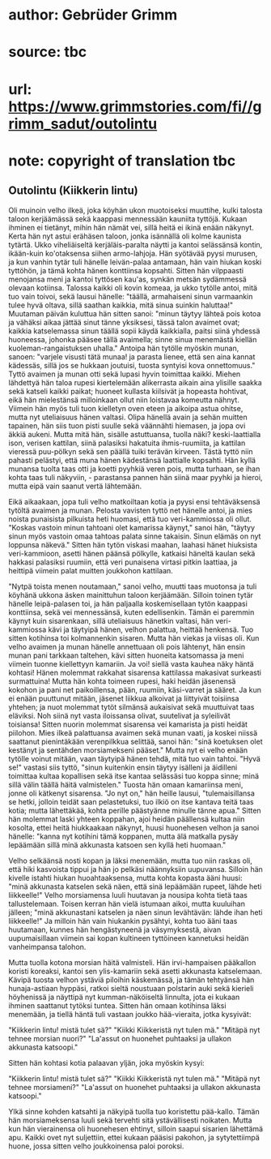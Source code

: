 # author: Gebrüder Grimm
# source: tbc
# url: https://www.grimmstories.com/fi//grimm_sadut/outolintu
# note: copyright of translation tbc

## Outolintu (Kiikkerin lintu) 

Oli muinoin velho ilkeä, joka köyhän ukon muotoiseksi muuttihe, kulki
talosta taloon kerjäämässä sekä kaappasi mennessään kauniita tyttöjä.
Kukaan ihminen ei tietänyt, mihin hän nämät vei, sillä heitä ei ikinä
enään näkynyt. Kerta hän nyt astui erähäsen taloon, jonka isännällä oli
kolme kaunista tytärtä. Ukko viheliäiseltä kerjäläis-paralta näytti ja
kantoi selässänsä kontin, ikään-kuin ko'otaksensa siihen armo-lahjoja.
Hän syötävää pyysi murusen, ja kun vanhin tytär tuli hänelle
leivän-palaa antamaan, hän vain hiukan koski tyttöhön, ja tämä kohta
hänen konttiinsa kopsahti. Sitten hän vilppaasti menojansa meni ja
kantoi tyttösen kau'as, synkän metsän sydämmessä olevaan kotiinsa.
Talossa kaikki oli kovin komeaa, ja ukko tytölle antoi, mitä tuo vain
toivoi, sekä lausui hänelle: "täällä, armahaiseni sinun varmaankin
tulee hyvä oltava, sillä saathan kaikkia, mitä sinua suinkin haluttaa!"
Muutaman päivän kuluttua hän sitten sanoi: "minun täytyy lähteä pois
kotoa ja vähäksi aikaa jättää sinut tänne yksiksesi, tässä talon avaimet
ovat; kaikkia katselemassa sinun täällä sopii käydä kaikkialla, paitsi
siinä yhdessä huoneessa, johonka pääsee tällä avaimella; sinne sinua
menemästä kiellän kuoleman-rangaistuksen uhalla." Antoipa hän tytölle
myöskin munan, sanoen: "varjele visusti tätä munaa! ja parasta lienee,
että sen aina kannat kädessäs, sillä jos se hukkaan joutuisi, tuosta
syntyisi kova onnettomuus." Tyttö avaimen ja munan otti sekä lupasi
hyvin toimittaa kaikki. Miehen lähdettyä hän taloa rupesi kiertelemään
alikerrasta aikain aina ylisille saakka sekä katseli kaikki paikat;
huoneet kullasta kiilsivät ja hopeasta hohtivat, eikä hän mielestänsä
milloinkaan ollut niin loistavaa komeutta nähnyt. Viimein hän myös tuli
tuon kielletyn oven eteen ja aikoipa astua ohitse, mutta nyt uteliaisuus
hänen valtasi. Olipa hänellä avain ja sehän muitten tapainen, hän siis
tuon pisti suulle sekä väännähti hiemasen, ja jopa ovi äkkiä aukeni.
Mutta mitä hän, sisälle astuttuansa, tuolla näki? keski-laattialla ison,
verisen kattilan, siinä palasiksi hakatuita ihmis-ruumiita, ja kattilan
vieressä puu-pölkyn sekä sen päällä tuiki terävän kirveen. Tästä tyttö
niin pahasti pelästyi, että muna hänen kädestänsä laattialle kopsahti.
Hän kyllä munansa tuolta taas otti ja koetti pyyhkiä veren pois, mutta
turhaan, se ihan kohta taas tuli näkyviin, - parastansa pannen hän siinä
maar pyyhki ja hieroi, mutta eipä vain saanut vertä lähtemään.

Eikä aikaakaan, jopa tuli velho matkoiltaan kotia ja pyysi ensi
tehtäväksensä tytöltä avaimen ja munan. Pelosta vavisten tyttö net
hänelle antoi, ja mies noista punaisista pilkuista heti huomasi, että
tuo veri-kammiossa oli ollut. "Koskas vastoin minun tahtoani olet
kamarissa käynyt," sanoi hän, "täytyy sinun myös vastoin omaa tahtoas
palata sinne takaisin. Sinun elämäs on nyt loppunsa näkevä." Sitten hän
tytön viskasi maahan, laahasi hänet hiuksista veri-kammioon, asetti
hänen päänsä pölkylle, katkaisi häneltä kaulan sekä hakkasi palasiksi
ruumiin, että veri punaisena virtasi pitkin laattiaa, ja heittipä
viimein palat muitten joukkohon kattilaan.

"Nytpä toista menen noutamaan," sanoi velho, muutti taas muotonsa ja
tuli köyhänä ukkona äsken mainittuhun taloon kerjäämään. Silloin toinen
tytär hänelle leipä-palasen toi, ja hän paljaalla koskemisellaan tytön
kaappasi konttiinsa, sekä vei mennessänsä, kuten edellisenkin. Tämän ei
paremmin käynyt kuin sisarenkaan, sillä uteliaisuus hänetkin valtasi,
hän veri-kammiossa kävi ja täytyipä hänen, velhon palattua, heittää
henkensä. Tuo sitten kotihinsa toi kolmannenkin sisaren. Mutta hän
viekas ja viisas oli. Kun velho avaimen ja munan hänelle annettuaan oli
pois lähtenyt, hän ensin munan pani tarkkaan taltehen, kävi sitten
huoneita katsomassa ja meni viimein tuonne kiellettyyn kamariin. Ja voi!
siellä vasta kauhea näky häntä kohtasi! Hänen molemmat rakkahat
sisarensa kattilassa makasivat surkeasti surmattuina! Mutta hän kohta
toimeen rupesi, haki heidän jäsenensä kokohon ja pani net paikoillensa,
pään, ruumiin, käsi-varret ja sääret. Ja kun ei enään puuttunut mitään,
jäsenet liikkua alkoivat ja liittyivät toisiinsa yhtehen; ja nuot
molemmat tytöt silmänsä aukaisivat sekä muuttuivat taas eläviksi. Noh
siinä nyt vasta iloissansa olivat, suutelivat ja syleilivät toisiansa!
Sitten nuorin molemmat sisarensa vei kamarista ja pisti heidät piilohon.
Mies ilkeä palattuansa avaimen sekä munan vaati, ja koskei niissä
saattanut pienintäkään verenpilkkua selittää, sanoi hän: "sinä
koetuksen olet kestänyt ja sentähden morsiamekseni pääset." Mutta nyt
ei velho enään tytölle voinut mitään, vaan täytyipä hänen tehdä, mitä
tuo vain tahtoi. "Hyvä se!" vastasi siis tyttö, "sinun kuitenkin
ensin täytyy isälleni ja äidilleni toimittaa kultaa kopallisen sekä itse
kantaa selässäsi tuo koppa sinne; minä sillä välin täällä häitä
valmistelen." Tuosta hän omaan kamariinsa meni, jonne oli kätkenyt
sisarensa. "Jo nyt on," hän heille lausui, "tulemaisillansa se hetki,
jolloin teidät saan pelastetuksi, tuo ilkiö on itse kantava teitä taas
kotia; mutta lähettäkää, kohta perille päästyänne minulle tänne apua."
Sitten hän molemmat laski yhteen koppahan, ajoi heidän päällensä kultaa
niin kosolta, ettei heitä hiukkaakaan näkynyt, huusi huonehesen velhon
ja sanoi hänelle: "kanna nyt kotihini tämä koppanen, mutta älä matkalla
pysäy lepäämään sillä minä akkunasta katsoen sen kyllä heti huomaan."

Velho selkäänsä nosti kopan ja läksi menemään, mutta tuo niin raskas
oli, että hiki kasvoista tippui ja hän jo pelkäsi näännyksiin uupuvansa.
Silloin hän kivelle istahti hiukan huoahtaaksensa, mutta kohta kopasta
ääni huusi: "minä akkunasta katselen sekä näen, että sinä lepäämään
rupeet, lähde heti liikkeelle!" Velho morsiamensa luuli huutavan ja
nousipa kohta tietä taas tallustelemaan. Toisen kerran hän vielä
istumaan aikoi, mutta kuuluihan jälleen; "minä akkunastani katselen ja
näen sinun levähtävän: lähde ihan heti liikkeelle!" Ja milloin hän vain
hiukankin pysähtyi, kohta tuo ääni taas huutamaan, kunnes hän
hengästyneenä ja väsymyksestä, aivan uupumaisillaan viimein sai kopan
kultineen tyttöineen kannetuksi heidän vanheimpansa talohon.

Mutta tuolla kotona morsian häitä valmisteli. Hän irvi-hampaisen
pääkallon koristi koreaksi, kantoi sen ylis-kamariin sekä asetti
akkunasta katselemaan. Kävipä tuosta velhon ystäviä piloihin käskemässä,
ja tämän tehtyänsä hän hunaja-astiaan hyppäsi, ratkoi sieltä noustuaan
polstarin auki sekä kierieli höyhenissä ja näyttipä nyt
kumman-näköiseltä linnulta, jota ei kukaan ihminen saattanut tytöksi
tuntea. Sitten hän omaan kotihinsa läksi menemään, ja tiellä häntä tuli
vastaan joukko hää-vieraita, jotka kysyivät:

"Kiikkerin lintu! mistä tulet sä?"
"Kiikki Kiikkeristä nyt tulen mä."
"Mitäpä nyt tehnee morsian nuori?"
"La'assut on huonehet puhtaaksi
ja ullakon akkunasta katsoopi."

Sitten hän kohtasi kotia palaavan yljän, joka myöskin kysyi:

"Kiikkerin lintu! mistä tulet sä?"
"Kiikki Kiikkeristä nyt tulen mä."
"Mitäpä nyt tehnee morsiameni?"
"La'assut on huonehet puhtaaksi
ja ullakon akkunasta katsoopi."

Ylkä sinne kohden katsahti ja näkyipä tuolla tuo koristettu pää-kallo.
Tämän hän morsiameksensa luuli sekä tervehti sitä ystävällisesti
noikaten. Mutta kun hän vierainensa oli huonehesen ehtinyt, silloin
saapui sisarien lähettämä apu. Kaikki ovet nyt suljettiin, ettei kukaan
pääsisi pakohon, ja sytytettiimpä huone, jossa sitten velho joukkoinensa
paloi poroksi.
